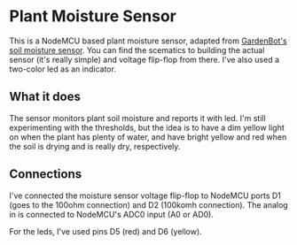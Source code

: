 # Plant Moisture Sensor

This is a NodeMCU based plant moisture sensor, adapted from [GardenBot's soil moisture sensor](http://www.gardenbot.org/howTo/soilMoisture/). You can find the scematics to building the actual sensor (it's really simple) and voltage flip-flop from there. I've also used a two-color led as an indicator.

## What it does

The sensor monitors plant soil moisture and reports it with led. I'm still experimenting with the thresholds, but the idea is to have a dim yellow light on when the plant has plenty of water, and have bright yellow and red when the soil is drying and is really dry, respectively.

## Connections

I've connected the moisture sensor voltage flip-flop to NodeMCU ports D1 (goes to the 100ohm connection) and D2 (100komh connection). The analog in is connected to NodeMCU's ADC0 input (A0 or AD0).

For the leds, I've used pins D5 (red) and D6 (yellow).
